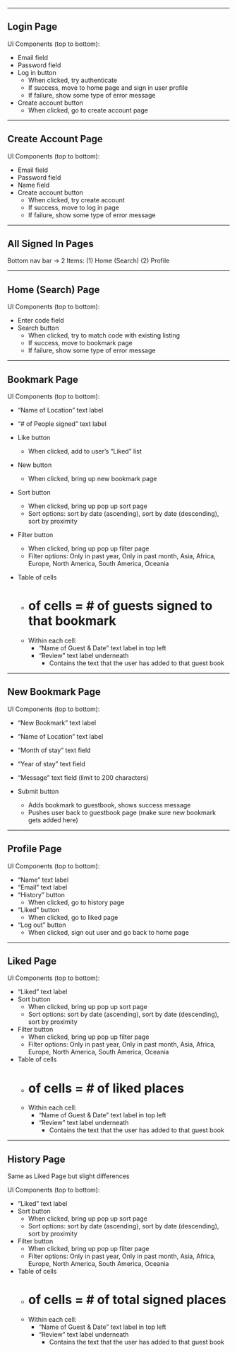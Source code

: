 ---------------------------------
Login Page
---------------------------------

UI Components (top to bottom):
- Email field
- Password field
- Log in button
    - When clicked, try authenticate
    - If success, move to home page and sign in user profile
    - If failure, show some type of error message
- Create account button
    - When clicked, go to create account page

---------------------------------
Create Account Page
---------------------------------

UI Components (top to bottom):
- Email field
- Password field
- Name field
- Create account button
    - When clicked, try create account
    - If success, move to log in page
    - If failure, show some type of error message

---------------------------------
All Signed In Pages
---------------------------------

Bottom nav bar -> 2 Items:   (1) Home (Search)   (2) Profile

---------------------------------
Home (Search) Page
---------------------------------

UI Components (top to bottom):
- Enter code field
- Search button
    - When clicked, try to match code with existing listing
    - If success, move to bookmark page
    - If failure, show some type of error message

---------------------------------
Bookmark Page
---------------------------------

UI Components (top to bottom):
- “Name of Location” text label
- “# of People signed” text label

- Like button
    - When clicked, add to user’s “Liked” list
- New button
    - When clicked, bring up new bookmark page

- Sort button
    - When clicked, bring up pop up sort page
    - Sort options: sort by date (ascending), sort by date (descending), sort by proximity
- Filter button
    - When clicked, bring up pop up filter page
    - Filter options: Only in past year, Only in past month, Asia, Africa, Europe, North America, South America, Oceania

- Table of cells
    - # of cells = # of guests signed to that bookmark
    - Within each cell:
        - “Name of Guest & Date” text label in top left
        - “Review” text label underneath
            - Contains the text that the user has added to that guest book

---------------------------------
New Bookmark Page
---------------------------------

UI Components (top to bottom):
- “New Bookmark” text label
- “Name of Location” text label

- “Month of stay” text field
- “Year of stay” text field
- “Message” text field (limit to 200 characters)

- Submit button
    - Adds bookmark to guestbook, shows success message
    - Pushes user back to guestbook page (make sure new bookmark gets added here)

---------------------------------
Profile Page
---------------------------------

UI Components (top to bottom):
- “Name” text label
- “Email” text label
- “History” button
    - When clicked, go to history page
- “Liked” button
    - When clicked, go to liked page
- “Log out” button
    - When clicked, sign out user and go back to home page

---------------------------------
Liked Page
---------------------------------

UI Components (top to bottom):
- “Liked” text label
- Sort button
    - When clicked, bring up pop up sort page
    - Sort options: sort by date (ascending), sort by date (descending), sort by proximity
- Filter button
    - When clicked, bring up pop up filter page
    - Filter options: Only in past year, Only in past month, Asia, Africa, Europe, North America, South America, Oceania
- Table of cells
    - # of cells = # of liked places
    - Within each cell:
        - “Name of Guest & Date” text label in top left
        - “Review” text label underneath
            - Contains the text that the user has added to that guest book

---------------------------------
History Page
---------------------------------

Same as Liked Page but slight differences

UI Components (top to bottom):
- “Liked” text label
- Sort button
    - When clicked, bring up pop up sort page
    - Sort options: sort by date (ascending), sort by date (descending), sort by proximity
- Filter button
    - When clicked, bring up pop up filter page
    - Filter options: Only in past year, Only in past month, Asia, Africa, Europe, North America, South America, Oceania
- Table of cells
    - # of cells = # of total signed places
    - Within each cell:
        - “Name of Guest & Date” text label in top left
        - “Review” text label underneath
            - Contains the text that the user has added to that guest book
